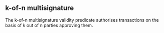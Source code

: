 ## k-of-n multisignature

The k-of-n multisignature validity predicate authorises transactions on the basis of k out of n parties approving them.